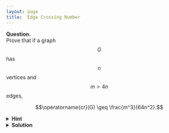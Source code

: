 ```yaml
---
layout: page
title:	Edge Crossing Number
---
```


<script src="https://polyfill.io/v3/polyfill.min.js?features=es6"></script>
<script id="MathJax-script" async
      src="https://cdn.jsdelivr.net/npm/mathjax@3/es5/tex-mml-chtml.js">
</script>

**Question.**    
Prove that if a graph $$G$$ has $$n$$ vertices and $$m>4n$$ edges,

$$\operatorname{cr}(G) \geq \frac{m^3}{64n^2}.$$

<details>
	<summary> <b>Hint</b> </summary>

To start, try showing that the edge crossing number is at least \(m-3n\).
</details>

<details>
	<summary> <b>Solution</b> </summary>

First, we claim that the edge crossing number is at least \(m-3n\). To do so, we show that for any planar graph with \(n\geq 3\) vertices and \(m\) edges, \(m\leq 3n-6\). Indeed, observe that any face borders at least \(3\) edges and each edge borders at most \(2\) faces. As a result, the number of faces is at most \(2m/3\). We may then use Euler's formula to conclude that \(m = n+f-2 \leq n - 2 + 2m/3\), where \(f\) is the number of faces. It follows that \(m\leq 3n-6\).    
Now, suppose we draw the graph \(G\) such that the number of crossings is equal to \(\operatorname{cr}(G)\). Observe that any crossing can be removed by deleting one of the two edges involved. Doing so, we obtain a planar graph. Therefore, \(m-\operatorname{cr}(G) \leq 3n-6\), proving the result (the case where \(n<3\) is easily shown).

Let \(0<p<1\), which we shall fix later. Consider a random subgraph \(H\) such that each vertex of \(G\) is in \(H\) with probability \(p\) and an edge in \(G\) is present in \(H\) iff both its vertices are present.    
The first above implies that
\[ \operatorname{cr}(H) \geq m_H - 3n_H. \]
Observe that a crossing in \(G\) is present in \(H\) only if all of the \(4\) vertices involved are chosen. Taking the expectation on either side, we get
\[ p^4\operatorname{cr}(G) \geq p^2m-3pn. \]
Setting \(p = 4n/m < 1\), we get the required.
</details>